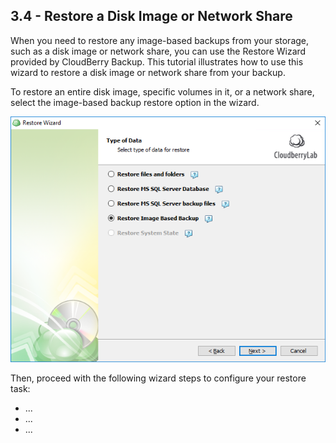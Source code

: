 ## 3.4 - Restore a Disk Image or Network Share

When you need to restore any image-based backups from your storage, such as a disk image or network share, you can use the Restore Wizard provided by CloudBerry Backup. This tutorial illustrates how to use this wizard to restore a disk image or network share from your backup.

To restore an entire disk image, specific volumes in it, or a network share, select the image-based backup restore option in the wizard.

![](/assets/restore-disk-image.png)

Then, proceed with the following wizard steps to configure your restore task:

* ...
* ...
* ...



